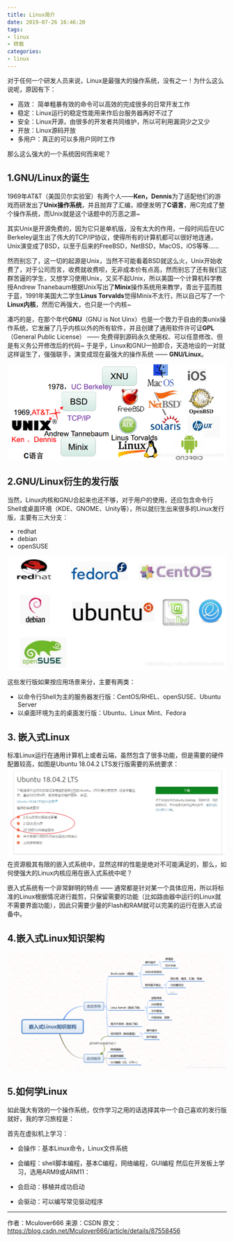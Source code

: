 ```yaml
---
title: Linux简介
date: 2019-07-26 16:46:20
tags:
- linux
- 转载
categories:
- linux
---
```

对于任何一个研发人员来说，Linux是最强大的操作系统，没有之一！为什么这么说呢，原因有下：

- 高效： 简单粗暴有效的命令可以高效的完成很多的日常开发工作
- 稳定：Linux运行的稳定性能用来作后台服务器再好不过了
- 安全：Linux开源，由很多的开发者共同维护，所以可利用漏洞少之又少
- 开放：Linux源码开放
- 多用户：真正的可以多用户同时工作

那么这么强大的一个系统因何而来呢？

## 1.GNU/Linux的诞生
1969年AT&T（美国贝尔实验室）有两个人——**Ken，Dennis**为了适配他们的游戏而研发出了**Unix操作系统**，并且抛弃了汇编，顺便发明了**C语言**，用C完成了整个操作系统，而Unix就是这个话题中的万恶之源~

其实Unix是开源免费的，因为它只是单机版，没有太大的作用，一段时间后在UC Berkeley诞生出了伟大的TCP/IP协议，使得所有的计算机都可以很好地连通，Unix演变成了BSD，以至于后来的FreeBSD，NetBSD，MacOS，iOS等等……

然而别忘了，这一切的起源是Unix，当然不可能看着BSD就这么火，Unix开始收费了，对于公司而言，收费就收费呗，无非成本价有点高，然而别忘了还有我们这群苦逼的学生，又想学习使用Unix，又买不起Unix，所以美国一个计算机科学教授Andrew Tnanebaum根据Unix写出了**Minix**操作系统用来教学，青出于蓝而胜于蓝，1991年美国大二学生**Linus Torvalds**觉得Minix不太行，所以自己写了一个**Linux内核**，然而它再强大，也只是一个内核~

凑巧的是，在那个年代**GNU**（GNU is Not Uinx）也是一个致力于自由的类unix操作系统，它发展了几乎内核以外的所有软件，并且创建了通用软件许可证**GPL**（General Public License） —— 免费得到源码永久使用权、可以任意修改、但是有义务公开修改后的代码~
于是乎，Linux和GNU一拍即合，天造地设的一对就这样诞生了，强强联手，演变成现在最强大的操作系统 —— **GNU/Linux**。

![2019-07-26-16-47-45.png](Linux简介/2019-07-26-16-47-45.png)

## 2.GNU/Linux衍生的发行版
当然，Linux内核和GNU合起来也还不够，对于用户的使用，还应包含命令行Shell或桌面环境（KDE、GNOME、Unity等），所以就衍生出来很多的Linux发行版，主要有三大分支：

- redhat
- debian
- openSUSE

![2019-07-26-16-47-55.png](Linux简介/2019-07-26-16-47-55.png)

这些发行版如果按应用场景来分，主要有两类：

- 以命令行Shell为主的服务器发行版：CentOS/RHEL、openSUSE、Ubuntu Server
- 以桌面环境为主的桌面发行版：Ubuntu、Linux Mint、Fedora
## 3. 嵌入式Linux
标准Linux运行在通用计算机上或者云端，虽然包含了很多功能，但是需要的硬件配置较高，如图是Ubuntu 18.04.2 LTS发行版需要的系统要求：
![2019-07-26-16-48-18.png](Linux简介/2019-07-26-16-48-18.png)
在资源极其有限的嵌入式系统中，显然这样的性能是绝对不可能满足的，那么，如何使强大的Linux内核应用在嵌入式系统中呢？

嵌入式系统有一个非常鲜明的特点 —— 通常都是针对某一个具体应用，所以将标准的Linux根据情况进行裁剪，只保留需要的功能（比如路由器中运行的Linux就不需要界面功能），因此只需要少量的Flash和RAM就可以完美的运行在嵌入式设备中。

## 4.嵌入式Linux知识架构
![2019-07-26-16-47-16.png](Linux简介/2019-07-26-16-47-16.png)

## 5.如何学Linux
如此强大有效的一个操作系统，仅作学习之用的话选择其中一个自己喜欢的发行版就好，我的学习旅程是：

首先在虚拟机上学习：

- 会操作：基本Linux命令，Linux文件系统
- 会编程：shell脚本编程，基本C编程，网络编程，GUI编程
然后在开发板上学习，选用ARM9或ARM11：

- 会启动：移植并成功启动
- 会驱动：可以编写常见驱动程序
--------------------- 
作者：Mculover666 
来源：CSDN 
原文：https://blog.csdn.net/Mculover666/article/details/87558456 